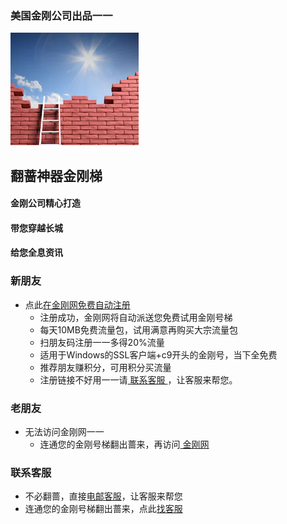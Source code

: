 ### 美国金刚公司出品一一
![image](kklogo-athird.png)
## 翻蔷神器金刚梯

#### 金刚公司精心打造
#### 带您穿越长城
#### 给您全息资讯


### 新朋友
- 点此[在金刚网免费自动注册](https://amazon135.com/midman-test/testfm.php)
  - 注册成功，金刚网将自动派送您免费试用金刚号梯
  - 每天10MB免费流量包，试用满意再购买大宗流量包
  - 扫朋友码注册一一多得20%流量
  - 适用于Windows的SSL客户端+c9开头的金刚号，当下全免费
  - 推荐朋友赚积分，可用积分买流量
  - 注册链接不好用一一请[ 联系客服 ](mailto:cs@a2zitpro.com)，让客服来帮您。

### 老朋友
- 无法访问金刚网一一
  - 连通您的金刚号梯翻出蔷来，再访问[ 金刚网 ](https://atozitpro.net/zh)   

### 联系客服
- 不必翻蔷，直接[电邮客服](mailto:cs@a2zitpro.com)，让客服来帮您
- 连通您的金刚号梯翻出蔷来，点此[找客服](https://www.atozitpro.net/zh/contact-us/)




